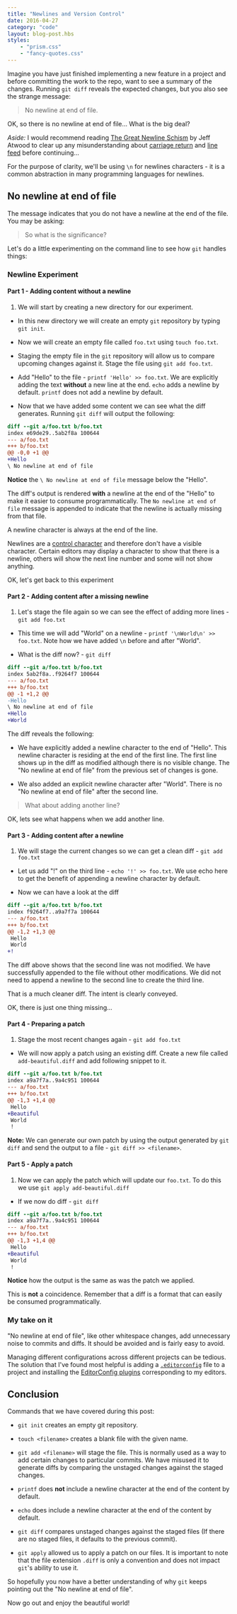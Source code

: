 ```yaml
---
title: "Newlines and Version Control"
date: 2016-04-27
category: "code"
layout: blog-post.hbs
styles:
    - "prism.css"
    - "fancy-quotes.css"
---
```


Imagine you have just finished implementing a new feature in a project and before committing the work to the repo, want to see a summary of the changes. Running `git diff` reveals the expected changes, but you also see the strange message:

> No newline at end of file.

OK, so there is no newline at end of file&hellip; What is the big deal?

_Aside:_ I would recommend reading [The Great Newline Schism] by Jeff Atwood to clear up any misunderstanding about [carriage return] and [line feed] before continuing&hellip;

For the purpose of clarity, we'll be using `\n` for newlines characters - it is a common abstraction in many programming languages for newlines.


## No newline at end of file

The message indicates that you do not have a newline at the end of the file. You may be asking:
> So what is the significance?

Let's do a little experimenting on the command line to see how `git` handles things:


### Newline Experiment

#### Part 1 - Adding content without a newline

1. We will start by creating a new directory for our experiment.

- In this new directory we will create an empty `git` repository by typing `git init`.

- Now we will create an empty file called `foo.txt` using `touch foo.txt`.

- Staging the empty file in the `git` repository will allow us to compare upcoming changes against it. Stage the file using `git add foo.txt`.

- Add "Hello" to the file - `printf 'Hello' >> foo.txt`. We are explicitly adding the text __without__ a new line at the end. `echo` adds a newline by default. `printf` does not add a newline by default.

- Now that we have added some content we can see what the diff generates. Running `git diff` will output the following:

```diff
diff --git a/foo.txt b/foo.txt
index e69de29..5ab2f8a 100644
--- a/foo.txt
+++ b/foo.txt
@@ -0,0 +1 @@
+Hello
\ No newline at end of file
```

__Notice__ the `\ No newline at end of file` message below the "Hello".

The diff's output is rendered __with__ a newline at the end of the "Hello" to make it easier to consume programmatically.
The `No newline at end of file` message is appended to indicate that the newline is actually missing from that file.

A newline character is always at the end of the line.

Newlines are a [control character] and therefore don't have a visible character. Certain editors may display a character to show that there is a newline, others will show the next line number and some will not show anything.

OK, let's get back to this experiment

#### Part 2 - Adding content after a missing newline

1. Let's stage the file again so we can see the effect of adding more lines - `git add foo.txt`

- This time we will add "World" on a newline - `printf '\nWorld\n' >> foo.txt`. Note how we have added `\n` before and after "World".

- What is the diff now? - `git diff`

```diff
diff --git a/foo.txt b/foo.txt
index 5ab2f8a..f9264f7 100644
--- a/foo.txt
+++ b/foo.txt
@@ -1 +1,2 @@
-Hello
\ No newline at end of file
+Hello
+World
```

The diff reveals the following:

- We have explicitly added a newline character to the end of "Hello". This newline character is residing at the end of the first line. The first line shows up in the diff as modified although there is no visible change. The "No newline at end of file" from the previous set of changes is gone.

- We also added an explicit newline character after "World". There is no "No newline at end of file" after the second line.

> What about adding another line?

OK, lets see what happens when we add another line.


#### Part 3 - Adding content after a newline

1. We will stage the current changes so we can get a clean diff - `git add foo.txt`

- Let us add "!" on the third line - `echo '!' >> foo.txt`. We use echo here to get the benefit of appending a newline character by default.

- Now we can have a look at the diff

```diff
diff --git a/foo.txt b/foo.txt
index f9264f7..a9a7f7a 100644
--- a/foo.txt
+++ b/foo.txt
@@ -1,2 +1,3 @@
 Hello
 World
+!
```

The diff above shows that the second line was not modified. We have successfully appended to the file without other modifications. We did not need to append a newline to the second line to create the third line.

That is a much cleaner diff. The intent is clearly conveyed.

OK, there is just one thing missing&hellip;

#### Part 4 - Preparing a patch

1. Stage the most recent changes again - `git add foo.txt`

- We will now apply a patch using an existing diff. Create a new file called `add-beautiful.diff` and add following snippet to it.

```diff
diff --git a/foo.txt b/foo.txt
index a9a7f7a..9a4c951 100644
--- a/foo.txt
+++ b/foo.txt
@@ -1,3 +1,4 @@
 Hello
+Beautiful
 World
 !
```

__Note:__ We can generate our own patch by using the output generated by `git diff` and send the output to a file - `git diff >> <filename>`.

#### Part 5 - Apply a patch

1. Now we can apply the patch which will update our `foo.txt`. To do this we use `git apply add-beautiful.diff`

- If we now do diff - `git diff`

```diff
diff --git a/foo.txt b/foo.txt
index a9a7f7a..9a4c951 100644
--- a/foo.txt
+++ b/foo.txt
@@ -1,3 +1,4 @@
 Hello
+Beautiful
 World
 !
```

__Notice__ how the output is the same as was the patch we applied.

This is __not__ a coincidence. Remember that a diff is a format that can easily be consumed programmatically.


### My take on it

"No newline at end of file", like other whitespace changes, add unnecessary noise to commits and diffs. It should be avoided and is fairly easy to avoid.

Managing different configurations across different projects can be tedious. The solution that I've found most helpful is adding a [`.editorconfig`] file to a project and installing the [EditorConfig plugins] corresponding to my editors.


## Conclusion

Commands that we have covered during this post:

- `git init` creates an empty git repository.

- `touch <filename>` creates a blank file with the given name.

- `git add <filename>` will stage the file. This is normally used as a way to add certain changes to particular commits. We have misused it to generate diffs by comparing the unstaged changes against the staged changes.

- `printf` does __not__ include a newline character at the end of the content by default.

- `echo` does include a newline character at the end of the content by default.

- `git diff` compares unstaged changes against the staged files (If there are no staged files, it defaults to the previous commit).

- `git apply` allowed us to apply a patch on our files. It is important to note that the file extension `.diff` is only a convention and does not impact `git`'s ability to use it.


So hopefully you now have a better understanding of why `git` keeps pointing out the "No newline at end of file".

Now go out and enjoy the beautiful world!


[The Great Newline Schism]: http://blog.codinghorror.com/the-great-newline-schism/
[carriage return]: https://en.wikipedia.org/wiki/Carriage_return
[line feed]: https://en.wikipedia.org/wiki/Newline
[control character]: https://en.wikipedia.org/wiki/Control_character
[`.editorconfig`]: http://editorconfig.org/
[EditorConfig plugins]: http://editorconfig.org/#download
